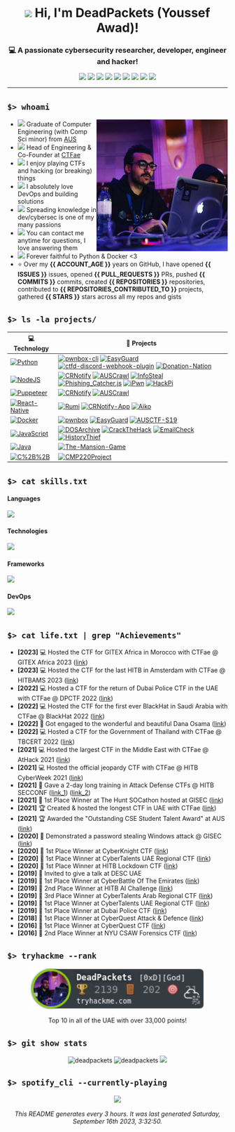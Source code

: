 <h1 align="center"><img src="https://media.giphy.com/media/hvRJCLFzcasrR4ia7z/giphy.gif" width="32"> Hi, I'm DeadPackets (Youssef Awad)!</h1>

<h3 align="center">💻 A passionate cybersecurity researcher, developer, engineer and hacker!</h3>

<p align="center">
  <a href="mailto:b00073615@aus.edu"><img src="https://img.shields.io/badge/Gmail-D14836?style=flat&logo=gmail&logoColor=white" /></a>
  <a href="https://t.me/deadpackets"><img src="https://img.shields.io/badge/Telegram-2CA5E0?style=flat&logo=telegram&logoColor=white" /></a>
  <a href="mailto:DeadPackets#5317"><img src="https://img.shields.io/badge/Discord-7289DA?style=flat&logo=discord&logoColor=white" /></a>
  <a href="https://instagram.com/lucidgamer"><img src="https://img.shields.io/badge/Instagram-E4405F?style=flat&logo=instagram&logoColor=white" /></a>
  <a href="https://twitter.com/dead_packets"><img src="https://img.shields.io/badge/Twitter-1DA1F2?style=flat&logo=twitter&logoColor=white" /></a>
  <a href="https://www.linkedin.com/in/youssef-awad/"><img src="https://img.shields.io/badge/LinkedIn-0077B5?style=flat&logo=linkedin&logoColor=white" /></a>
  <a href="https://www.youtube.com/channel/UCdNjReL5xxOOvPtnnUgt_hQ"><img src="https://img.shields.io/badge/YouTube-FF0000?style=flat&logo=youtube&logoColor=white" /></a>
  <a href="https://www.twitch.tv/deadpackets"><img src="https://img.shields.io/badge/Twitch-9146FF?style=flat&logo=twitch&logoColor=white" /></a>
  <a href="https://open.spotify.com/user/r876i9nhmpdg2qe0wrc9rsace?si=59a116007ba54bce"><img src="https://img.shields.io/badge/Spotify-1ED760?&style=flat&logo=spotify&logoColor=white" /></a>
</p>

---

## `$> whoami`

<img align="right" src="me.jpg" width="300" />

- <img src="https://emojis.slackmojis.com/emojis/images/1596524176/9908/blobhelp.png" width="16" /> Graduate of Computer Engineering (with Comp Sci minor) from [AUS](https://www.aus.edu)
- <img src="https://emojis.slackmojis.com/emojis/images/1547582922/5197/party_blob.gif" width="16" /> Head of Engineering & Co-Founder at [CTFae](https://ctf.ae)
- <img src="https://emojis.slackmojis.com/emojis/images/1579644131/7581/elmofire.gif?" width="16" /> I enjoy playing CTFs and hacking (or breaking) things
- <img src="https://meritt-gifs.s3-us-west-1.amazonaws.com/reaction/heart-pixel-spin.gif" width="16" /> I absolutely love DevOps and building solutions
- <img src="https://meritt-gifs.s3-us-west-1.amazonaws.com/nerd-life/matrix.gif" width="16" /> Spreading knowledge in dev/cybersec is one of my many passions
- <img src="https://emojis.slackmojis.com/emojis/images/1620205202/35987/question-block.gif?" width="16" /> You can contact me anytime for questions, I love answering them
- <img src="https://emojis.slackmojis.com/emojis/images/1600706728/10521/meow_code.gif" width="16" /> Forever faithful to Python & Docker <3
- ⭐ Over my **{{ ACCOUNT_AGE }}** years on GitHub, I have opened **{{ ISSUES }}** issues, opened **{{ PULL_REQUESTS }}** PRs, pushed **{{ COMMITS }}** commits, created **{{ REPOSITORIES }}** repositories, contributed to **{{ REPOSITORIES_CONTRIBUTED_TO }}** projects, gathered **{{ STARS }}** stars across all my repos and gists

## `$> ls -la projects/`

<!-- START OF PROFILE STACK, DO NOT REMOVE -->
| 💻 **Technology** | 🚀 **Projects** |
| - | - |
| [![Python](https://img.shields.io/static/v1?label=&message=Python&color=3C78A9&logo=python&logoColor=FFFFFF)](https://www.python.org/) | [![pwnbox-cli](https://img.shields.io/static/v1?label=&message=pwnbox-cli&color=000605&logo=github&logoColor=FFFFFF&labelColor=000605)](https://github.com/DeadPackets/pwnbox-cli) [![EasyGuard](https://img.shields.io/static/v1?label=&message=EasyGuard%20(WIP)&color=000605&logo=github&logoColor=FFFFFF&labelColor=000605)](https://github.com/DeadPackets/EasyGuard) [![ctfd-discord-webhook-plugin](https://img.shields.io/static/v1?label=&message=ctfd-discord-webhook-plugin&color=000605&logo=github&logoColor=FFFFFF&labelColor=000605)](https://github.com/DeadPackets/ctfd-discord-webhook-plugin) [![Donation-Nation](https://img.shields.io/static/v1?label=&message=Donation-Nation&color=000605&logo=github&logoColor=FFFFFF&labelColor=000605)](https://github.com/COE420Group4/Donation-Nation) |
| [![NodeJS](https://img.shields.io/static/v1?label=&message=NodeJS&color=339933&logo=node-dot-js&logoColor=FFFFFF)](https://nodejs.org/) | [![CRNotify](https://img.shields.io/static/v1?label=&message=CRNotify&color=000605&logo=github&logoColor=FFFFFF&labelColor=000605)](https://github.com/DeadPackets/CRNotify) [![AUSCrawl](https://img.shields.io/static/v1?label=&message=AUSCrawl&color=000605&logo=github&logoColor=FFFFFF&labelColor=000605)](https://github.com/DeadPackets/AUSCrawl) [![InfoSteal](https://img.shields.io/static/v1?label=&message=InfoSteal&color=000605&logo=github&logoColor=FFFFFF&labelColor=000605)](https://github.com/DeadPackets/InfoSteal) [![Phishing_Catcher.js](https://img.shields.io/static/v1?label=&message=Phishing_Catcher.js&color=000605&logo=github&logoColor=FFFFFF&labelColor=000605)](https://github.com/DeadPackets/Phishing_Catcher.js) [![iPwn](https://img.shields.io/static/v1?label=&message=iPwn&color=000605&logo=github&logoColor=FFFFFF&labelColor=000605)](https://github.com/DeadPackets/iPwn) [![HackPi](https://img.shields.io/static/v1?label=&message=HackPi&color=000605&logo=github&logoColor=FFFFFF&labelColor=000605)](https://github.com/DeadPackets/HackPi) |
| [![Puppeteer](https://img.shields.io/static/v1?label=&message=Puppeteer&color=40B5A4&logo=puppeteer&logoColor=FFFFFF)](https://github.com/DeadPackets/DOSArchive) | [![CRNotify](https://img.shields.io/static/v1?label=&message=CRNotify&color=000605&logo=github&logoColor=FFFFFF&labelColor=000605)](https://github.com/DeadPackets/CRNotify) [![AUSCrawl](https://img.shields.io/static/v1?label=&message=AUSCrawl&color=000605&logo=github&logoColor=FFFFFF&labelColor=000605)](https://github.com/DeadPackets/AUSCrawl) |
| [![React-Native](https://img.shields.io/static/v1?label=&message=React-Native&color=61DAFB&logo=react&logoColor=FFFFFF)](https://reactnative.dev) | [![Rumi](https://img.shields.io/static/v1?label=&message=Rumi%20(WIP)&color=000605&logo=github&logoColor=FFFFFF&labelColor=000605)](https://github.com/DeadPackets/Rumi) [![CRNotify-App](https://img.shields.io/static/v1?label=&message=CRNotify-App&color=000605&logo=github&logoColor=FFFFFF&labelColor=000605)](https://github.com/DeadPackets/CRNotify-App) [![Aiko](https://img.shields.io/static/v1?label=&message=Aiko&color=000605&logo=github&logoColor=FFFFFF&labelColor=000605)](https://github.com/DeadPackets/Aiko) |
| [![Docker](https://img.shields.io/static/v1?label=&message=Docker&color=2496ED&logo=docker&logoColor=FFFFFF)](https://www.docker.com) | [![pwnbox](https://img.shields.io/static/v1?label=&message=pwnbox&color=000605&logo=github&logoColor=FFFFFF&labelColor=000605)](https://github.com/DeadPackets/pwnbox) [![EasyGuard](https://img.shields.io/static/v1?label=&message=EasyGuard&color=000605&logo=github&logoColor=FFFFFF&labelColor=000605)](https://github.com/DeadPackets/EasyGuard) [![AUSCTF-S19](https://img.shields.io/static/v1?label=&message=AUSCTF-S19&color=000605&logo=github&logoColor=FFFFFF&labelColor=000605)](https://github.com/DeadPackets/AUSCTF-S19) |
| [![JavaScript](https://img.shields.io/static/v1?label=&message=JavaScript&color=F7DF1E&logo=javascript&logoColor=FFFFFF)](https://www.javascript.com) | [![DOSArchive](https://img.shields.io/static/v1?label=&message=DOSArchive&color=000605&logo=github&logoColor=FFFFFF&labelColor=000605)](https://github.com/DeadPackets/DOSArchive) [![CrackTheHack](https://img.shields.io/static/v1?label=&message=CrackTheHack&color=000605&logo=github&logoColor=FFFFFF&labelColor=000605)](https://github.com/DeadPackets/CrackTheHack) [![EmailCheck](https://img.shields.io/static/v1?label=&message=EmailCheck&color=000605&logo=github&logoColor=FFFFFF&labelColor=000605)](https://github.com/DeadPackets/EmailCheck) [![HistoryThief](https://img.shields.io/static/v1?label=&message=HistoryThief&color=000605&logo=github&logoColor=FFFFFF&labelColor=000605)](https://github.com/DeadPackets/HistoryThief) |
| [![Java](https://img.shields.io/static/v1?label=&message=Java&color=F89820&logo=java&logoColor=FFFFFF)](https://www.java.com) | [![The-Mansion-Game](https://img.shields.io/static/v1?label=&message=The-Mansion-Game&color=000605&logo=github&logoColor=FFFFFF&labelColor=000605)](https://github.com/DanaOsama/The-Mansion-Game) |
| [![C%2B%2B](https://img.shields.io/static/v1?label=&message=C%2B%2B&color=00599C&logo=c%2B%2B&logoColor=FFFFFF)](https://www.cplusplus.com) | [![CMP220Project](https://img.shields.io/static/v1?label=&message=CMP220Project&color=000605&logo=github&logoColor=FFFFFF&labelColor=000605)](https://github.com/DeadPackets/CMP220Project) |
<!-- END OF PROFILE STACK, DO NOT REMOVE -->

## `$> cat skills.txt`

#### Languages

<p align="left">
  <img src="https://skillicons.dev/icons?i=nodejs,js,html,css,py,c,cpp,java,bash,md,regex" />
</p>

#### Technologies

<p align="left">
  <img src="https://skillicons.dev/icons?i=arduino,docker,firebase,git,linux,mysql,nginx,postgres,raspberrypi,redis,sqlite,webpack" />
</p>

#### Frameworks

<p align="left">
  <img src="https://skillicons.dev/icons?i=bootstrap,django,express,fastapi,flask,jquery,react,selenium" />
</p>

#### DevOps

<p align="left">
  <img src="https://skillicons.dev/icons?i=ansible,aws,cloudflare,gcp,github,githubactions,gitlab" />
</p>

## `$> cat life.txt | grep "Achievements"`
- **[2023]** 💻 Hosted the CTF for GITEX Africa in Morocco with CTFae @ GITEX Africa 2023 ([link](https://twitter.com/CTFae/status/1662279732287746051))
- **[2023]** 💻 Hosted the CTF for the last HITB in Amsterdam with CTFae @ HITBAMS 2023 ([link](https://twitter.com/CTFae/status/1649553232904048640))
- **[2022]** 💻 Hosted a CTF for the return of Dubai Police CTF in the UAE with CTFae @ DPCTF 2022 ([link](https://twitter.com/CTFae/status/1631349255330734080))
- **[2022]** 💻 Hosted the CTF for the first ever BlackHat in Saudi Arabia with CTFae @ BlackHat 2022 ([link](https://twitter.com/SAFCSP/status/1589351916286287872))
- **[2022]** 💍 Got engaged to the wonderful and beautiful Dana Osama ([link](https://twitter.com/HDLucidGamer/status/1522652714441879560))
- **[2022]** 💻 Hosted a CTF for the Government of Thailand with CTFae @ TBCERT 2022 ([link](https://twitter.com/CTFae/status/1571053661564076040))
- **[2021]** 💻 Hosted the largest CTF in the Middle East with CTFae @ AtHack 2021 ([link](https://athack.com/capture-the-flag))
- **[2021]** 💻 Hosted the official jeopardy CTF with CTFae @ HITB CyberWeek 2021 ([link](https://cyberweek.ae/2021/jeopardy-ctf/))
- **[2021]** 🎤 Gave a 2-day long training in Attack Defense CTFs @ HITB SECCONF ([link_1](https://www.youtube.com/watch?v=u9ypv7wY9o0)) ([link_2](https://www.youtube.com/watch?v=sGk4trFj5sU))
- **[2021]** 🥇 1st Place Winner at The Hunt SOCathon hosted at GISEC ([link](https://www.linkedin.com/posts/cyberunittech_cyberunittech-socathon-gisec2021-activity-6806306706688118784-SogR))
- **[2021]** 🏆 Created & hosted the longest CTF in UAE with CTFae ([link](https://ramadan.ctf.ae))
- **[2021]** 🏆 Awarded the "Outstanding CSE Student Talent Award" at AUS ([link](https://www.aus.edu/media/news/outstanding-computer-science-and-engineering-students-recognized-at-cse-annual-awards))
- **[2020]** 🎤 Demonstrated a password stealing Windows attack @ GISEC ([link](https://www.youtube.com/watch?v=EKp4WVupukY))
- **[2020]** 🥇 1st Place Winner at CyberKnight CTF ([link](https://www.linkedin.com/feed/update/urn:li:activity:6709742565509369856/?updateEntityUrn=urn%3Ali%3Afs_feedUpdate%3A%28V2%2Curn%3Ali%3Aactivity%3A6709742565509369856%29))
- **[2020]** 🥇 1st Place Winner at CyberTalents UAE Regional CTF ([link](https://cybertalents.com/competitions/uae-national-cybersecurity-ctf-2020/teams))
- **[2020]** 🥇 1st Place Winner at HITB Lockdown CTF ([link](https://www.ctftech.com/events/open-battle-ctf/))
- **[2019]** 🎤 Invited to give a talk at DESC UAE
- **[2019]** 🥇 1st Place Winner at CyberBattle Of The Emirates ([link](https://www.eyeofriyadh.com/news/details/cyber-battle-of-the-emirates-victors-crowned-as-future-cyber-warriors-turn-up-the-heat-in-abu-dhabi-during-hitb-cyberweek-2019))
- **[2019]** 🥈 2nd Place Winner at HITB AI Challenge ([link](https://www.aus.edu/media/news/team-led-by-aus-computer-engineering-student-wins-2nd-place-in-ai-competition))
- **[2019]** 🥉 3rd Place Winner at CyberTalents Arab Regional CTF ([link](https://cybertalents.com/competitions/arab-regional-cyber-security-ctf-2019/teams))
- **[2019]** 🥇 1st Place Winner at CyberTalents UAE Regional CTF ([link](https://cybertalents.com/competitions/final-uae-national-cyber-security-ctf-2019/teams))
- **[2019]** 🥇 1st Place Winner at Dubai Police CTF ([link](https://trendingbusinessinsights.com/2019/02/25/three-winners-from-the-same-nationality-win-dubai-police-ctf-cybersecurity-challenge/))
- **[2018]** 🥇 1st Place Winner at CyberQuest Attack & Defence ([link](https://twitter.com/UAECyberQuest/status/1049276160876658688))
- **[2016]** 🥇 1st Place Winner at CyberQuest CTF ([link](https://gulfnews.com/uae/education/cyber-warriors-needed-to-protect-online-security-in-uae-1.1816234))
- **[2016]** 🥈 2nd Place Winner at NYU CSAW Forensics CTF ([link](https://sites.nyuad.nyu.edu/ccs-ad/csaw/))

## `$> tryhackme --rank`

<p align="center">
  <a href="https://tryhackme.com/p/DeadPackets"><img src="tryhackme.png" alt="TryHackMe" width="400" /></a>
</p>
<p align="center">Top 10 in all of the UAE with over 33,000 points!</p>

## `$> git show stats`

<p align="center">
  <img src="https://github-readme-stats.vercel.app/api?username=deadpackets&show_icons=true&cache_seconds=1800&count_private=true&theme=react" alt="deadpackets" />
  <img src="http://github-readme-streak-stats.herokuapp.com?user=DeadPackets&theme=react" alt="deadpackets" />
  <img src="https://github-profile-trophy.vercel.app/?username=DeadPackets&theme=nord" />
</p>

## `$> spotify_cli --currently-playing`

<p align="center">
  <a href="https://spotify-github-profile.vercel.app/api/view?uid=r876i9nhmpdg2qe0wrc9rsace&redirect=true">
    <img src="https://spotify-github-profile.vercel.app/api/view?uid=r876i9nhmpdg2qe0wrc9rsace&cover_image=false&theme=default" />
  </a>
</p>
</p>

<p align="center">
  <i>This README generates every 3 hours. It was last generated Saturday, September 16th 2023, 3:32:50.</i>
</p>
